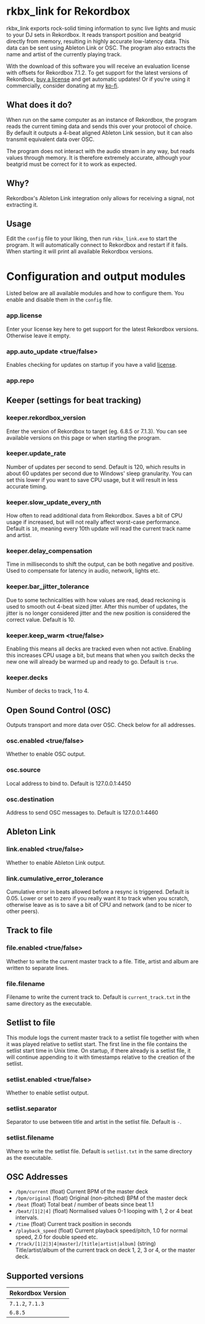 # rkbx_link for Rekordbox
rkbx_link exports rock-solid timing information to sync live lights and music to your DJ sets in Rekordbox. It reads transport position and beatgrid directly from memory, resulting in highly accurate low-latency data. This data can be sent using Ableton Link or OSC. The program also extracts the name and artist of the currently playing track.

With the download of this software you will receive an evaluation license with offsets for Rekordbox 7.1.2. To get support for the latest versions of Rekordbox, [buy a license](https://3gg.se/products/rkbx_link) and get automatic updates! Or if you're using it commercially, consider donating at my [ko-fi](https://ko-fi.com/grufkork).

## What does it do?
When run on the same computer as an instance of Rekordbox, the program reads the current timing data and sends this over your protocol of choice. By default it outputs a 4-beat aligned Ableton Link session, but it can also transmit equivalent data over OSC.

The program does not interact with the audio stream in any way, but reads values through memory. It is therefore extremely accurate, although your beatgrid must be correct for it to work as expected.

## Why?
Rekordbox's Ableton Link integration only allows for receiving a signal, not extracting it.

## Usage
Edit the `config` file to your liking, then run `rkbx_link.exe` to start the program. It will automatically connect to Rekordbox and restart if it fails. When starting it will print all available Rekordbox versions.

# Configuration and output modules
Listed below are all available modules and how to configure them. You enable and disable them in the `config` file.

### app.license <string>
Enter your license key here to get support for the latest Rekordbox versions. Otherwise leave it empty.

### app.auto_update <true/false>
Enables checking for updates on startup if you have a valid [license](https://3gg.se/products/rkbx_link). 

### app.repo <string>

## Keeper (settings for beat tracking)
### keeper.rekordbox_version <string>
Enter the version of Rekordbox to target (eg. 6.8.5 or 7.1.3). You can see available versions on this page or when starting the program. 

### keeper.update_rate <int>
Number of updates per second to send. Default is 120, which results in about 60 updates per second due to Windows' sleep granularity. You can set this lower if you want to save CPU usage, but it will result in less accurate timing.

### keeper.slow_update_every_nth <int>
How often to read additional data from Rekordbox. Saves a bit of CPU usage if increased, but will not really affect worst-case performance. Default is `10`, meaning every 10th update will read the current track name and artist.

### keeper.delay_compensation <float>
Time in milliseconds to shift the output, can be both negative and positive. Used to compensate for latency in audio, network, lights etc.

### keeper.bar_jitter_tolerance <int>
Due to some technicalities with how values are read, dead reckoning is used to smooth out 4-beat sized jitter. After this number of updates, the jitter is no longer considered jitter and the new position is considered the correct value. Default is 10.

### keeper.keep_warm <true/false>
Enabling this means all decks are tracked even when not active. Enabling this increases CPU usage a bit, but means that when you switch decks the new one will already be warmed up and ready to go. Default is `true`.

### keeper.decks <int>
Number of decks to track, 1 to 4.

## Open Sound Control (OSC)
Outputs transport and more data over OSC. Check below for all addresses.
### osc.enabled <true/false>
Whether to enable OSC output.

### osc.source <IP address>
Local address to bind to. Default is 127.0.0.1:4450

### osc.destination <IP address>
Address to send OSC messages to. Default is 127.0.0.1:4460

## Ableton Link
### link.enabled <true/false>
Whether to enable Ableton Link output.

### link.cumulative_error_tolerance <float>
Cumulative error in beats allowed before a resync is triggered. Default is 0.05. Lower or set to zero if you really want it to track when you scratch, otherwise leave as is to save a bit of CPU and network (and to be nicer to other peers).

## Track to file
### file.enabled <true/false>
Whether to write the current master track to a file. Title, artist and album are written to separate lines.

### file.filename <string>
Filename to write the current track to. Default is `current_track.txt` in the same directory as the executable.

## Setlist to file
This module logs the current master track to a setlist file together with when it was played relative to setlist start. The first line in the file contains the setlist start time in Unix time. On startup, if there already is a setlist file, it will continue appending to it with timestamps relative to the creation of the setlist.

### setlist.enabled <true/false>
Whether to enable setlist output.

### setlist.separator <string>
Separator to use between title and artist in the setlist file. Default is `-`.

### setlist.filename <string>
Where to write the setlist file. Default is `setlist.txt` in the same directory as the executable.

## OSC Addresses
 - `/bpm/current` (float) Current BPM of the master deck
 - `/bpm/original` (float) Original (non-pitched) BPM of the master deck
 - `/beat` (float) Total beat / number of beats since beat 1.1
 - `/beat/[1|2|4]` (float) Normalised values 0-1 looping with 1, 2 or 4 beat intervals.
 - `/time` (float) Current track position in seconds
 - `/playback_speed` (float) Current playback speed/pitch, 1.0 for normal speed, 2.0 for double speed etc.
 - `/track/[1|2|3|4|master]/[title|artist|album]` (string) Title/artist/album of the current track on deck 1, 2, 3 or 4, or the master deck.

## Supported versions

| Rekordbox Version  |
| ----- |
| `7.1.2`, `7.1.3` |
| `6.8.5` |
